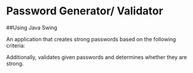 # Password Generator/ Validator

##Using Java Swing

An application that creates strong passwords based on the following criteria:


Additionally, validates given passwords and determines whether they are strong.
